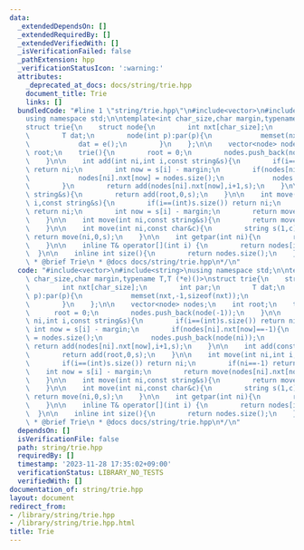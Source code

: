 ```yaml
---
data:
  _extendedDependsOn: []
  _extendedRequiredBy: []
  _extendedVerifiedWith: []
  _isVerificationFailed: false
  _pathExtension: hpp
  _verificationStatusIcon: ':warning:'
  attributes:
    _deprecated_at_docs: docs/string/trie.hpp
    document_title: Trie
    links: []
  bundledCode: "#line 1 \"string/trie.hpp\"\n#include<vector>\n#include<string>\n\
    using namespace std;\n\ntemplate<int char_size,char margin,typename T,T (*e)()>\n\
    struct trie{\n    struct node{\n        int nxt[char_size];\n        int par;\n\
    \        T dat;\n        node(int p):par(p){\n            memset(nxt,-1,sizeof(nxt));\n\
    \            dat = e();\n        }\n    };\n\n    vector<node> nodes;\n    int\
    \ root;\n    trie(){\n        root = 0;\n        nodes.push_back(node(-1));\n\
    \    }\n\n    int add(int ni,int i,const string&s){\n        if(i==(int)s.size())\
    \ return ni;\n        int now = s[i] - margin;\n        if(nodes[ni].nxt[now]==-1){\n\
    \            nodes[ni].nxt[now] = nodes.size();\n            nodes.push_back(node(ni));\n\
    \        }\n        return add(nodes[ni].nxt[now],i+1,s);\n    }\n\n    int add(const\
    \ string&s){\n        return add(root,0,s);\n    }\n\n    int move(int ni,int\
    \ i,const string&s){\n        if(i==(int)s.size()) return ni;\n        if(ni==-1)\
    \ return ni;\n        int now = s[i] - margin;\n        return move(nodes[ni].nxt[now],i+1,s);\n\
    \    }\n\n    int move(int ni,const string&s){\n        return move(ni,0,s);\n\
    \    }\n\n    int move(int ni,const char&c){\n        string s(1,c);\n       \
    \ return move(ni,0,s);\n    }\n\n    int getpar(int ni){\n        return nodes[ni].par;\n\
    \    }\n\n    inline T& operator[](int i) {\n        return nodes[i].dat;\n  \
    \  }\n\n    inline int size(){\n        return nodes.size();\n    }\n};\n\n/**\n\
    \ * @brief Trie\n * @docs docs/string/trie.hpp\n*/\n"
  code: "#include<vector>\n#include<string>\nusing namespace std;\n\ntemplate<int\
    \ char_size,char margin,typename T,T (*e)()>\nstruct trie{\n    struct node{\n\
    \        int nxt[char_size];\n        int par;\n        T dat;\n        node(int\
    \ p):par(p){\n            memset(nxt,-1,sizeof(nxt));\n            dat = e();\n\
    \        }\n    };\n\n    vector<node> nodes;\n    int root;\n    trie(){\n  \
    \      root = 0;\n        nodes.push_back(node(-1));\n    }\n\n    int add(int\
    \ ni,int i,const string&s){\n        if(i==(int)s.size()) return ni;\n       \
    \ int now = s[i] - margin;\n        if(nodes[ni].nxt[now]==-1){\n            nodes[ni].nxt[now]\
    \ = nodes.size();\n            nodes.push_back(node(ni));\n        }\n       \
    \ return add(nodes[ni].nxt[now],i+1,s);\n    }\n\n    int add(const string&s){\n\
    \        return add(root,0,s);\n    }\n\n    int move(int ni,int i,const string&s){\n\
    \        if(i==(int)s.size()) return ni;\n        if(ni==-1) return ni;\n    \
    \    int now = s[i] - margin;\n        return move(nodes[ni].nxt[now],i+1,s);\n\
    \    }\n\n    int move(int ni,const string&s){\n        return move(ni,0,s);\n\
    \    }\n\n    int move(int ni,const char&c){\n        string s(1,c);\n       \
    \ return move(ni,0,s);\n    }\n\n    int getpar(int ni){\n        return nodes[ni].par;\n\
    \    }\n\n    inline T& operator[](int i) {\n        return nodes[i].dat;\n  \
    \  }\n\n    inline int size(){\n        return nodes.size();\n    }\n};\n\n/**\n\
    \ * @brief Trie\n * @docs docs/string/trie.hpp\n*/\n"
  dependsOn: []
  isVerificationFile: false
  path: string/trie.hpp
  requiredBy: []
  timestamp: '2023-11-28 17:35:02+09:00'
  verificationStatus: LIBRARY_NO_TESTS
  verifiedWith: []
documentation_of: string/trie.hpp
layout: document
redirect_from:
- /library/string/trie.hpp
- /library/string/trie.hpp.html
title: Trie
---
```


